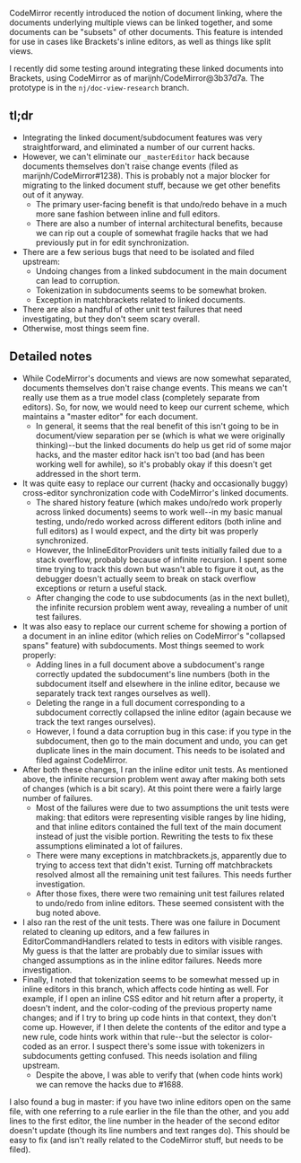 CodeMirror recently introduced the notion of document linking, where the documents underlying multiple views can be linked together, and some documents can be "subsets" of other documents. This feature is intended for use in cases like Brackets's inline editors, as well as things like split views.

I recently did some testing around integrating these linked documents into Brackets, using CodeMirror as of marijnh/CodeMirror@3b37d7a. The prototype is in the `nj/doc-view-research` branch. 

## tl;dr

* Integrating the linked document/subdocument features was very straightforward, and eliminated a number of our current hacks.
* However, we can't eliminate our `_masterEditor` hack because documents themselves don't raise change events (filed as marijnh/CodeMirror#1238). This is probably not a major blocker for migrating to the linked document stuff, because we get other benefits out of it anyway.
  * The primary user-facing benefit is that undo/redo behave in a much more sane fashion between inline and full editors.
  * There are also a number of internal architectural benefits, because we can rip out a couple of somewhat fragile hacks that we had previously put in for edit synchronization.
* There are a few serious bugs that need to be isolated and filed upstream: 
  * Undoing changes from a linked subdocument in the main document can lead to corruption.
  * Tokenization in subdocuments seems to be somewhat broken.
  * Exception in matchbrackets related to linked documents.
* There are also a handful of other unit test failures that need investigating, but they don't seem scary overall.
* Otherwise, most things seem fine.

## Detailed notes

* While CodeMirror's documents and views are now somewhat separated, documents themselves don't raise change events. This means we can't really use them as a true model class (completely separate from editors). So, for now, we would need to keep our current scheme, which maintains a "master editor" for each document.
  * In general, it seems that the real benefit of this isn't going to be in document/view separation per se (which is what we were originally thinking)--but the linked documents do help us get rid of some major hacks, and the master editor hack isn't too bad (and has been working well for awhile), so it's probably okay if this doesn't get addressed in the short term.
* It was quite easy to replace our current (hacky and occasionally buggy) cross-editor synchronization code with CodeMirror's linked documents. 
  * The shared history feature (which makes undo/redo work properly across linked documents) seems to work well--in my basic manual testing, undo/redo worked across different editors (both inline and full editors) as I would expect, and the dirty bit was properly synchronized.
  * However, the InlineEditorProviders unit tests initially failed due to a stack overflow, probably because of infinite recursion. I spent some time trying to track this down but wasn't able to figure it out, as the debugger doesn't actually seem to break on stack overflow exceptions or return a useful stack.
  * After changing the code to use subdocuments (as in the next bullet), the infinite recursion problem went away, revealing a number of unit test failures.
* It was also easy to replace our current scheme for showing a portion of a document in an inline editor (which relies on CodeMirror's "collapsed spans" feature) with subdocuments. Most things seemed to work properly:
  * Adding lines in a full document above a subdocument's range correctly updated the subdocument's line numbers (both in the subdocument itself and elsewhere in the inline editor, because we separately track text ranges ourselves as well).
  * Deleting the range in a full document corresponding to a subdocument correctly collapsed the inline editor (again because we track the text ranges ourselves).
  * However, I found a data corruption bug in this case: if you type in the subdocument, then go to the main document and undo, you can get duplicate lines in the main document. This needs to be isolated and filed against CodeMirror.
* After both these changes, I ran the inline editor unit tests. As mentioned above, the infinite recursion problem went away after making both sets of changes (which is a bit scary). At this point there were a fairly large number of failures.
  * Most of the failures were due to two assumptions the unit tests were making: that editors were representing visible ranges by line hiding, and that inline editors contained the full text of the main document instead of just the visible portion. Rewriting the tests to fix these assumptions eliminated a lot of failures.
  * There were many exceptions in matchbrackets.js, apparently due to trying to access text that didn't exist. Turning off matchbrackets resolved almost all the remaining unit test failures. This needs further investigation.
  * After those fixes, there were two remaining unit test failures related to undo/redo from inline editors. These seemed consistent with the bug noted above.
* I also ran the rest of the unit tests. There was one failure in Document related to cleaning up editors, and a few failures in EditorCommandHandlers related to tests in editors with visible ranges. My guess is that the latter are probably due to similar issues with changed assumptions as in the inline editor failures. Needs more investigation.
* Finally, I noted that tokenization seems to be somewhat messed up in inline editors in this branch, which affects code hinting as well. For example, if I open an inline CSS editor and hit return after a property, it doesn't indent, and the color-coding of the previous property name changes; and if I try to bring up code hints in that context, they don't come up. However, if I then delete the contents of the editor and type a new rule, code hints work within that rule--but the selector is color-coded as an error. I suspect there's some issue with tokenizers in subdocuments getting confused. This needs isolation and filing upstream.
  * Despite the above, I was able to verify that (when code hints work) we can remove the hacks due to #1688.

I also found a bug in master: if you have two inline editors open on the same file, with one referring to a rule earlier in the file than the other, and you add lines to the first editor, the line number in the header of the second editor doesn't update (though its line numbers and text ranges do). This should be easy to fix (and isn't really related to the CodeMirror stuff, but needs to be filed).

